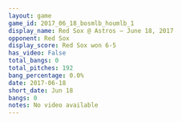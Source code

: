 ```yaml
---
layout: game
game_id: 2017_06_18_bosmlb_houmlb_1
display_name: Red Sox @ Astros – June 18, 2017
opponent: Red Sox
display_score: Red Sox won 6-5
has_video: False
total_bangs: 0
total_pitches: 192
bang_percentage: 0.0%
date: 2017-06-18
short_date: Jun 18
bangs: 0
notes: No video available
---
```

